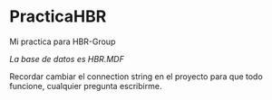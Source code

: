 # PracticaHBR
Mi practica para HBR-Group


*La base de datos es HBR.MDF*

Recordar cambiar el connection string en el proyecto para que todo funcione, cualquier pregunta escribirme.

